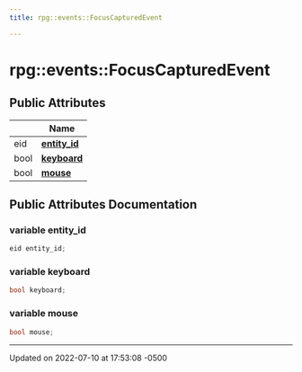 ```yaml
---
title: rpg::events::FocusCapturedEvent

---
```


# rpg::events::FocusCapturedEvent





## Public Attributes

|                | Name           |
| -------------- | -------------- |
| eid | **[entity_id](/engine/Classes/structrpg_1_1events_1_1_focus_captured_event/#variable-entity-id)**  |
| bool | **[keyboard](/engine/Classes/structrpg_1_1events_1_1_focus_captured_event/#variable-keyboard)**  |
| bool | **[mouse](/engine/Classes/structrpg_1_1events_1_1_focus_captured_event/#variable-mouse)**  |

## Public Attributes Documentation

### variable entity_id

```cpp
eid entity_id;
```


### variable keyboard

```cpp
bool keyboard;
```


### variable mouse

```cpp
bool mouse;
```


-------------------------------

Updated on 2022-07-10 at 17:53:08 -0500